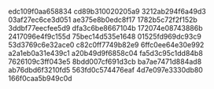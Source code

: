 edc109f0aa658834
cd89b310020205a9
3212ab294f6a49d3
03af27ec6ce3d051
ae375e8b0edc8f17
1782b5c72f2f152b
3ddbf77eecfee5d9
dfa3c6be8667104b
172074e08743886b
2417096e4f9c155d
75bec14d535e1648
01525fd969dc93c9
53d3769c6e32ace0
c82c0ff7749b82e9
6ffc0ee64e30e992
a2a1eb0a31e439c1
a20b49d9f6858c04
fa5d3c95c1dd84b8
7626109c3ff043e5
8bdd007cf691d3cb
ba7ae7471d884ad8
ab76dbd6f3210fd5
563fd0c574476eaf
4d7e097e3330db80
166f0caa5b949c0d
